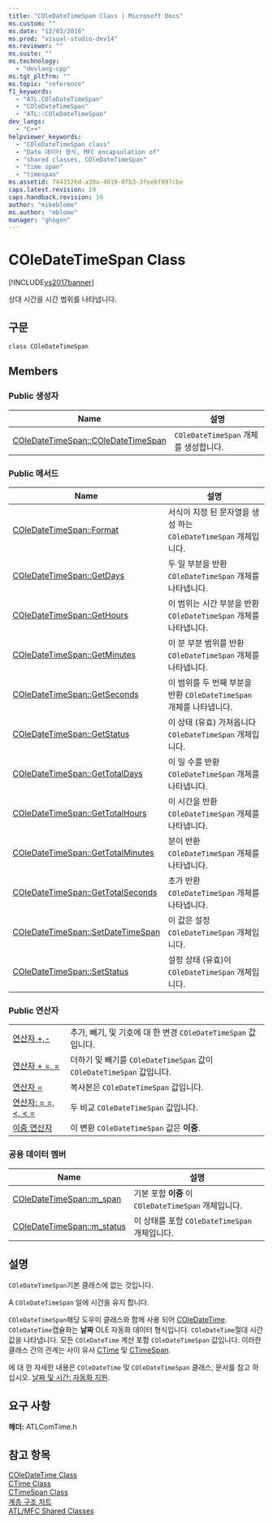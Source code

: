```yaml
---
title: "COleDateTimeSpan Class | Microsoft Docs"
ms.custom: ""
ms.date: "12/03/2016"
ms.prod: "visual-studio-dev14"
ms.reviewer: ""
ms.suite: ""
ms.technology: 
  - "devlang-cpp"
ms.tgt_pltfrm: ""
ms.topic: "reference"
f1_keywords: 
  - "ATL.COleDateTimeSpan"
  - "COleDateTimeSpan"
  - "ATL::COleDateTimeSpan"
dev_langs: 
  - "C++"
helpviewer_keywords: 
  - "COleDateTimeSpan class"
  - "Date 데이터 형식, MFC encapsulation of"
  - "shared classes, COleDateTimeSpan"
  - "time span"
  - "timespan"
ms.assetid: 7441526d-a30a-4019-8fb3-3fee6f897cbe
caps.latest.revision: 19
caps.handback.revision: 10
author: "mikeblome"
ms.author: "mblome"
manager: "ghogen"
---
```

# COleDateTimeSpan Class
[!INCLUDE[vs2017banner](../../assembler/inline/includes/vs2017banner.md)]

상대 시간을 시간 범위를 나타냅니다.  
  
## 구문  
  
```  
class COleDateTimeSpan  
```  
  
## Members  
  
### Public 생성자  
  
|Name|설명|  
|----------|--------|  
|[COleDateTimeSpan::COleDateTimeSpan](../Topic/COleDateTimeSpan::COleDateTimeSpan.md)|`COleDateTimeSpan` 개체를 생성합니다.|  
  
### Public 메서드  
  
|Name|설명|  
|----------|--------|  
|[COleDateTimeSpan::Format](../Topic/COleDateTimeSpan::Format.md)|서식이 지정 된 문자열을 생성 하는 `COleDateTimeSpan` 개체입니다.|  
|[COleDateTimeSpan::GetDays](../Topic/COleDateTimeSpan::GetDays.md)|두 일 부분을 반환 `COleDateTimeSpan` 개체를 나타냅니다.|  
|[COleDateTimeSpan::GetHours](../Topic/COleDateTimeSpan::GetHours.md)|이 범위는 시간 부분을 반환 `COleDateTimeSpan` 개체를 나타냅니다.|  
|[COleDateTimeSpan::GetMinutes](../Topic/COleDateTimeSpan::GetMinutes.md)|이 분 부분 범위를 반환 `COleDateTimeSpan` 개체를 나타냅니다.|  
|[COleDateTimeSpan::GetSeconds](../Topic/COleDateTimeSpan::GetSeconds.md)|이 범위를 두 번째 부분을 반환 `COleDateTimeSpan` 개체를 나타냅니다.|  
|[COleDateTimeSpan::GetStatus](../Topic/COleDateTimeSpan::GetStatus.md)|이 상태 \(유효\) 가져옵니다 `COleDateTimeSpan` 개체입니다.|  
|[COleDateTimeSpan::GetTotalDays](../Topic/COleDateTimeSpan::GetTotalDays.md)|이 일 수를 반환 `COleDateTimeSpan` 개체를 나타냅니다.|  
|[COleDateTimeSpan::GetTotalHours](../Topic/COleDateTimeSpan::GetTotalHours.md)|이 시간을 반환 `COleDateTimeSpan` 개체를 나타냅니다.|  
|[COleDateTimeSpan::GetTotalMinutes](../Topic/COleDateTimeSpan::GetTotalMinutes.md)|분이 반환 `COleDateTimeSpan` 개체를 나타냅니다.|  
|[COleDateTimeSpan::GetTotalSeconds](../Topic/COleDateTimeSpan::GetTotalSeconds.md)|초가 반환 `COleDateTimeSpan` 개체를 나타냅니다.|  
|[COleDateTimeSpan::SetDateTimeSpan](../Topic/COleDateTimeSpan::SetDateTimeSpan.md)|이 값은 설정 `COleDateTimeSpan` 개체입니다.|  
|[COleDateTimeSpan::SetStatus](../Topic/COleDateTimeSpan::SetStatus.md)|설정 상태 \(유효\)이 `COleDateTimeSpan` 개체입니다.|  
  
### Public 연산자  
  
|||  
|-|-|  
|[연산자 \+,\-](../Topic/COleDateTimeSpan::operator%20+,%20-.md)|추가, 빼기, 및 기호에 대 한 변경 `COleDateTimeSpan` 값입니다.|  
|[연산자 \+ \=, \=](../Topic/COleDateTimeSpan::operator%20+=,%20-=.md)|더하기 및 빼기를 `COleDateTimeSpan` 값이 `COleDateTimeSpan` 값입니다.|  
|[연산자 \=](../Topic/COleDateTimeSpan::operator%20=.md)|복사본은 `COleDateTimeSpan` 값입니다.|  
|[연산자: \= \=, \<, \< \=](../Topic/COleDateTimeSpan%20Relational%20Operators.md)|두 비교 `COleDateTimeSpan` 값입니다.|  
|[이중 연산자](../Topic/COleDateTimeSpan::operator%20double.md)|이 변환 `COleDateTimeSpan` 값은  **이중**.|  
  
### 공용 데이터 멤버  
  
|Name|설명|  
|----------|--------|  
|[COleDateTimeSpan::m\_span](../Topic/COleDateTimeSpan::m_span.md)|기본 포함  **이중** 이 `COleDateTimeSpan` 개체입니다.|  
|[COleDateTimeSpan::m\_status](../Topic/COleDateTimeSpan::m_status.md)|이 상태를 포함 `COleDateTimeSpan` 개체입니다.|  
  
## 설명  
 `COleDateTimeSpan`기본 클래스에 없는 것입니다.  
  
 A `COleDateTimeSpan` 일에 시간을 유지 합니다.  
  
 `COleDateTimeSpan`해당 도우미 클래스와 함께 사용 되어  [COleDateTime](../../atl-mfc-shared/reference/coledatetime-class.md).  `COleDateTime`캡슐화는  **날짜** OLE 자동화 데이터 형식입니다.  `COleDateTime`절대 시간 값을 나타냅니다.  모든 `COleDateTime` 계산 포함 `COleDateTimeSpan` 값입니다.  이러한 클래스 간의 관계는 사이 유사  [CTime](../../atl-mfc-shared/reference/ctime-class.md) 및  [CTimeSpan](../../atl-mfc-shared/reference/ctimespan-class.md).  
  
 에 대 한 자세한 내용은 `COleDateTime` 및 `COleDateTimeSpan` 클래스, 문서를 참고 하십시오.  [날짜 및 시간: 자동화 지원](../../atl-mfc-shared/date-and-time-automation-support.md).  
  
## 요구 사항  
 **헤더:**  ATLComTime.h  
  
## 참고 항목  
 [COleDateTime Class](../../atl-mfc-shared/reference/coledatetime-class.md)   
 [CTime Class](../../atl-mfc-shared/reference/ctime-class.md)   
 [CTimeSpan Class](../../atl-mfc-shared/reference/ctimespan-class.md)   
 [계층 구조 차트](../../mfc/hierarchy-chart.md)   
 [ATL\/MFC Shared Classes](../../atl-mfc-shared/atl-mfc-shared-classes.md)